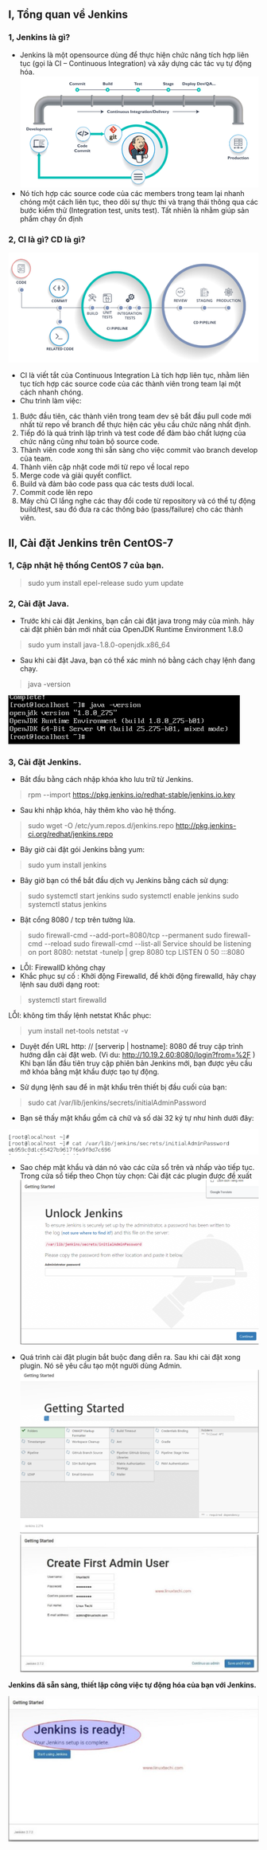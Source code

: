 ## I, Tổng quan về Jenkins

### 1, Jenkins là gì?
- Jenkins là một opensource dùng để thực hiện chức năng tích hợp liên tục (gọi là CI – Continuous Integration) và xây dựng các tác vụ tự động hóa.
![](1.png)
- Nó tích hợp các source code của các members trong team lại nhanh chóng một cách liên tục, theo dõi sự thực thi và trạng thái thông qua các bước kiểm thử (Integration test, units test). Tất nhiên là nhằm giúp sản phẩm chạy ổn định


### 2, CI là gì? CD là gì?
![](2.png)
- CI là viết tắt của Continuous Integration
Là tích hợp liên tục, nhằm liên tục tích hợp các source code của các thành viên trong team lại một cách nhanh chóng.
- Chu trình làm việc:
 1. Bước đầu tiên, các thành viên trong team dev sẽ bắt đầu pull code mới nhất từ repo về branch để thực hiện các yêu cầu chức năng nhất định.
2. Tiếp đó là quá trình lập trình và test code để đảm bảo chất lượng của chức năng cũng như toàn bộ source code.
3. Thành viên code xong thì sẵn sàng cho việc commit vào branch develop của team.
4. Thành viên cập nhật code mới từ repo về local repo
5. Merge code và giải quyết conflict.
6. Build và đảm bảo code pass qua các tests dưới local.
7. Commit code lên repo
8. Máy chủ CI lắng nghe các thay đổi code từ repository và có thể tự động build/test, sau đó đưa ra các thông báo (pass/failure) cho các thành viên.

## II, Cài đặt Jenkins trên CentOS-7
### 1, Cập nhật hệ thống CentOS 7 của bạn.
>sudo yum install epel-release
sudo yum update

### 2, Cài đặt Java.
- Trước khi cài đặt Jenkins, bạn cần cài đặt java trong máy của mình. hãy cài đặt phiên bản mới nhất của OpenJDK Runtime Environment 1.8.0

> sudo yum install java-1.8.0-openjdk.x86_64

- Sau khi cài đặt Java, bạn có thể xác minh nó bằng cách chạy lệnh đang chạy.

> java -version

![](3.png)


### 3, Cài đặt Jenkins.
- Bắt đầu bằng cách nhập khóa kho lưu trữ từ Jenkins.
> rpm --import https://pkg.jenkins.io/redhat-stable/jenkins.io.key




- Sau khi nhập khóa, hãy thêm kho vào hệ thống.

>sudo wget -O /etc/yum.repos.d/jenkins.repo http://pkg.jenkins-ci.org/redhat/jenkins.repo

- Bây giờ cài đặt gói Jenkins bằng yum:

>sudo yum install jenkins
- Bây giờ bạn có thể bắt đầu dịch vụ Jenkins bằng cách sử dụng:

>sudo systemctl start jenkins
sudo systemctl enable jenkins
sudo systemctl status jenkins

- Bật cổng 8080 / tcp trên tường lửa.

> sudo firewall-cmd --add-port=8080/tcp --permanent
sudo firewall-cmd --reload
sudo firewall-cmd --list-all
Service should be listening on port 8080:
netstat -tunelp | grep 8080
tcp    LISTEN     0      50       :::8080  


- LỖI: FirewallD không chạy
- Khắc phục sự cố : Khởi động Firewalld, để khởi động firewalld, hãy chạy lệnh sau dưới dạng root:

> systemctl start firewalld

LỖI: không tìm thấy lệnh netstat  Khắc phục:

> yum install net-tools
netstat -v

- Duyệt đến URL http: // [serverip | hostname]: 8080 để truy cập trình hướng dẫn cài đặt web. (Vi du: http://10.19.2.60:8080/login?from=%2F ) Khi bạn lần đầu tiên truy cập phiên bản Jenkins mới, bạn được yêu cầu mở khóa bằng mật khẩu được tạo tự động.

- Sử dụng lệnh sau để in mật khẩu trên thiết bị đầu cuối của bạn:

> sudo cat /var/lib/jenkins/secrets/initialAdminPassword
- Bạn sẽ thấy mật khẩu gồm cả chữ và số dài 32 ký tự như hình dưới đây:

![](4.png)

- Sao chép mật khẩu và dán nó vào các cửa sổ trên và nhấp vào tiếp tục. Trong cửa sổ tiếp theo Chọn tùy chọn: Cài đặt các plugin được đề xuất
![](5.png)

- Quá trình cài đặt plugin bắt buộc đang diễn ra. Sau khi cài đặt xong plugin. Nó sẽ yêu cầu tạo một người dùng Admin.
![](6.png)
![](7.png)

<b> Jenkins đã sẵn sàng, thiết lập công việc tự động hóa của bạn với Jenkins. </b>

![](8.png)
